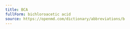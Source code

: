 ```yaml
---
title: BCA
fullForm: bichloroacetic acid
source: https://openmd.com/dictionary/abbreviations/b
---
```

